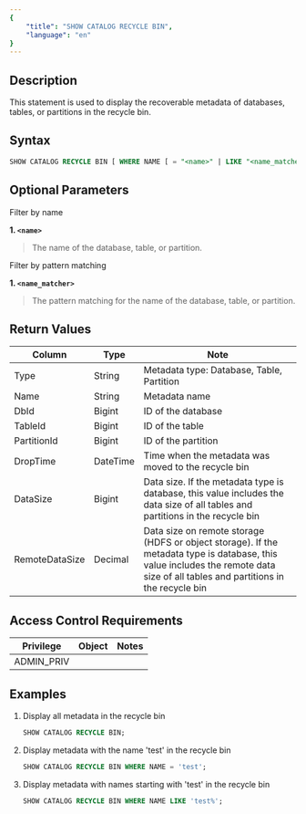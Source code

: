 ```yaml
---
{
    "title": "SHOW CATALOG RECYCLE BIN",
    "language": "en"
}
---
```


## Description

This statement is used to display the recoverable metadata of databases, tables, or partitions in the recycle bin.

## Syntax

```sql
SHOW CATALOG RECYCLE BIN [ WHERE NAME [ = "<name>" | LIKE "<name_matcher>"] ]
```

## Optional Parameters

Filter by name

**1. `<name>`**
> The name of the database, table, or partition.

Filter by pattern matching

**1. `<name_matcher>`**
> The pattern matching for the name of the database, table, or partition.

## Return Values

| Column         | Type     | Note                                                                                                                                                                             |
|----------------|----------|----------------------------------------------------------------------------------------------------------------------------------------------------------------------------------|
| Type           | String   | Metadata type: Database, Table, Partition                                                                                                                                        |
| Name           | String   | Metadata name                                                                                                                                                                    |
| DbId           | Bigint   | ID of the database                                                                                                                                                               |
| TableId        | Bigint   | ID of the table                                                                                                                                                                  |
| PartitionId    | Bigint   | ID of the partition                                                                                                                                                              |
| DropTime       | DateTime | Time when the metadata was moved to the recycle bin                                                                                                                              |
| DataSize       | Bigint   | Data size. If the metadata type is database, this value includes the data size of all tables and partitions in the recycle bin                                                   |
| RemoteDataSize | Decimal  | Data size on remote storage (HDFS or object storage). If the metadata type is database, this value includes the remote data size of all tables and partitions in the recycle bin |

## Access Control Requirements

| Privilege   | Object | Notes |
|-------------|--------|-------|
| ADMIN_PRIV  |        |       |

## Examples

1. Display all metadata in the recycle bin

    ```sql
    SHOW CATALOG RECYCLE BIN;
    ```

2. Display metadata with the name 'test' in the recycle bin

    ```sql
    SHOW CATALOG RECYCLE BIN WHERE NAME = 'test';
    ```

3. Display metadata with names starting with 'test' in the recycle bin

    ```sql
    SHOW CATALOG RECYCLE BIN WHERE NAME LIKE 'test%';
    ```
